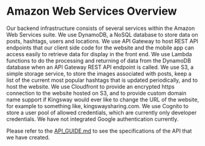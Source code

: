 # Amazon Web Services Overview

Our backend infrastructure consists of several services within the Amazon Web Services suite. We use DynamoDB, a NoSQL database to store data on posts, hashtags, users and locations. We use API Gateway to host REST API endpoints that our client side code for the website and the mobile app can access easily to retrieve data for display in the front end. We use Lambda functions to do the processing and returning of data from the DynamoDB database when an API Gateway REST API endpoint is called. We use S3, a simple storage service, to store the images associated with posts, keep a list of the current most popular hashtags that is updated periodically, and to host the website. We use Cloudfront to provide an encrypted https connection to the website hosted on S3, and to provide custom domain name support if Kingsway would ever like to change the URL of the website, for example to something like, kingswaysharing.com. We use Cognito to store a user pool of allowed credentials, which are currently only developer credentials. We have not integrated Google authentication currently. 

Please refer to the [API_GUIDE.md](API_GUIDE.md) to see the specifications of the API that we have created. 

